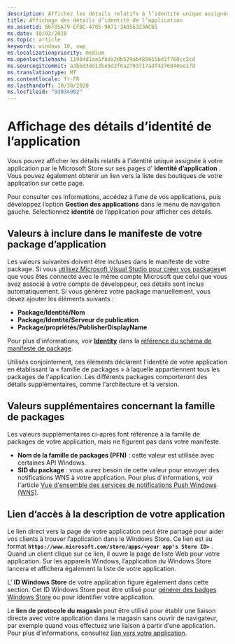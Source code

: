 ```yaml
---
description: Affichez les détails relatifs à l’identité unique assignée à votre application par le Microsoft Store et recevez un lien vers la liste des boutiques de votre application.
title: Affichage des détails d’identité de l’application
ms.assetid: 86F05A79-EFBC-4705-9A71-3A056323AC65
ms.date: 10/02/2018
ms.topic: article
keywords: windows 10, uwp
ms.localizationpriority: medium
ms.openlocfilehash: 11984d1aa5f8da20b529ab485615bd1f760cc2cd
ms.sourcegitcommit: a3bbd3dd13be5d2f8a2793717adf4276840ee17d
ms.translationtype: MT
ms.contentlocale: fr-FR
ms.lasthandoff: 10/30/2020
ms.locfileid: "93034902"
---
```

# <a name="view-app-identity-details"></a>Affichage des détails d’identité de l’application


Vous pouvez afficher les détails relatifs à l’identité unique assignée à votre application par le Microsoft Store sur ses pages d' **identité d’application** . Vous pouvez également obtenir un lien vers la liste des boutiques de votre application sur cette page.

Pour consulter ces informations, accédez à l’une de vos applications, puis développez l’option **Gestion des applications** dans le menu de navigation gauche. Sélectionnez **identité** de l’application pour afficher ces détails.


## <a name="values-to-include-in-your-app-package-manifest"></a>Valeurs à inclure dans le manifeste de votre package d’application

Les valeurs suivantes doivent être incluses dans le manifeste de votre package. Si vous [utilisez Microsoft Visual Studio pour créer vos packages](/windows/msix/package/packaging-uwp-apps)et que vous êtes connecté avec le même compte Microsoft que celui que vous avez associé à votre compte de développeur, ces détails sont inclus automatiquement. Si vous générez votre package manuellement, vous devez ajouter les éléments suivants :

-   **Package/Identité/Nom**
-   **Package/Identité/Serveur de publication**
-   **Package/propriétés/PublisherDisplayName**

Pour plus d'informations, voir [**Identity**](/uwp/schemas/appxpackage/uapmanifestschema/element-identity) dans la [référence du schéma de manifeste de package](/uwp/schemas/appxpackage/uapmanifestschema/schema-root).

Utilisés conjointement, ces éléments déclarent l'identité de votre application en établissant la « famille de packages » à laquelle appartiennent tous les packages de l'application. Les différents packages comporteront des détails supplémentaires, comme l'architecture et la version.


## <a name="additional-values-for-package-family"></a>Valeurs supplémentaires concernant la famille de packages

Les valeurs supplémentaires ci-après font référence à la famille de packages de votre application, mais ne figurent pas dans votre manifeste.

-   **Nom de la famille de packages (PFN)** : cette valeur est utilisée avec certaines API Windows.
-   **SID du package** : vous aurez besoin de cette valeur pour envoyer des notifications WNS à votre application. Pour plus d'informations, voir l'article [Vue d'ensemble des services de notifications Push Windows (WNS)](../design/shell/tiles-and-notifications/windows-push-notification-services--wns--overview.md).


## <a name="link-to-your-apps-listing"></a>Lien d’accès à la description de votre application

Le lien direct vers la page de votre application peut être partagé pour aider vos clients à trouver l’application dans le Windows Store. Ce lien est au format **`https://www.microsoft.com/store/apps/<your app's Store ID>`** . Quand un client clique sur ce lien, il ouvre la page de liste Web pour votre application. Sur les appareils Windows, l’application du Windows Store lancera et affichera également la liste de votre application.

L’ **ID Windows Store** de votre application figure également dans cette section. Cet ID Windows Store peut être utilisé pour [générer des badges Windows Store](https://developer.microsoft.com/store/badges) ou pour identifier votre application.

Le **lien de protocole du magasin** peut être utilisé pour établir une liaison directe avec votre application dans le magasin sans ouvrir de navigateur, par exemple quand vous effectuez une liaison à partir d’une application. Pour plus d’informations, consultez [lien vers votre application](link-to-your-app.md).



 

 
